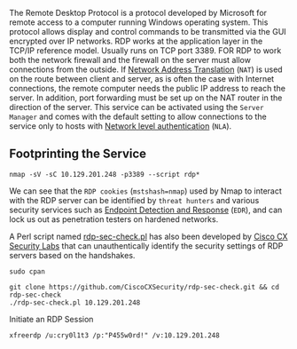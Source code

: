 The Remote Desktop Protocol is a protocol developed by Microsoft for remote access to a computer running Windows operating system. This protocol allows display and control commands to be transmitted via the GUI encrypted over IP networks.
RDP works at the application layer in the TCP/IP reference model. 
Usually runs on TCP port 3389.
FOR RDP to work both the network firewall and the firewall on the server must allow connections from the outside. If [Network Address Translation](https://en.wikipedia.org/wiki/Network_address_translation) (`NAT`) is used on the route between client and server, as is often the case with Internet connections, the remote computer needs the public IP address to reach the server. In addition, port forwarding must be set up on the NAT router in the direction of the server.
This service can be activated using the `Server Manager` and comes with the default setting to allow connections to the service only to hosts with [Network level authentication](https://en.wikipedia.org/wiki/Network_Level_Authentication) (`NLA`).

## Footprinting the Service

```shell
nmap -sV -sC 10.129.201.248 -p3389 --script rdp*
```
We can see that the `RDP cookies` (`mstshash=nmap`) used by Nmap to interact with the RDP server can be identified by `threat hunters` and various security services such as [Endpoint Detection and Response](https://en.wikipedia.org/wiki/Endpoint_detection_and_response) (`EDR`), and can lock us out as penetration testers on hardened networks.

A Perl script named [rdp-sec-check.pl](https://github.com/CiscoCXSecurity/rdp-sec-check) has also been developed by [Cisco CX Security Labs](https://github.com/CiscoCXSecurity) that can unauthentically identify the security settings of RDP servers based on the handshakes.

```shell
sudo cpan
```

```shell
git clone https://github.com/CiscoCXSecurity/rdp-sec-check.git && cd rdp-sec-check
./rdp-sec-check.pl 10.129.201.248
```

Initiate an RDP Session
```shell
xfreerdp /u:cry0l1t3 /p:"P455w0rd!" /v:10.129.201.248
```
